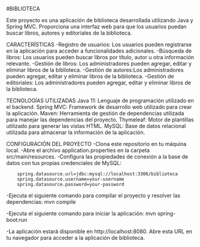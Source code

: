#BIBLIOTECA

Este proyecto es una aplicación de biblioteca desarrollada utilizando Java y Spring MVC. Proporciona una interfaz web para que los usuarios puedan buscar libros, autores y editoriales de la biblioteca.

CARACTERÍSTICAS
  -Registro de usuarios: Los usuarios pueden registrarse en la aplicación para acceder a funcionalidades adicionales.
  -Búsqueda de libros: Los usuarios pueden buscar libros por título, autor u otra información relevante.
  -Gestión de libros: Los administradores pueden agregar, editar y eliminar libros de la biblioteca.
  -Gestión de autores:Los administradores pueden agregar, editar y eliminar libros de la biblioteca.
  -Gestión de editoriales: Los administradores pueden agregar, editar y eliminar libros de la biblioteca.

TECNOLOGÍAS UTILIZADAS
  Java 11: Lenguaje de programación utilizado en el backend.
  Spring MVC: Framework de desarrollo web utilizado para crear la aplicación.
  Maven: Herramienta de gestión de dependencias utilizada para manejar las dependencias del proyecto.
  Thymeleaf: Motor de plantillas utilizado para generar las vistas HTML.
  MySQL: Base de datos relacional utilizada para almacenar la información de la aplicación.

CONFIGURACIÓN DEL PROYECTO
  -Clona este repositorio en tu máquina local.
  -Abre el archivo application.properties en la carpeta src/main/resources.
  -Configura las propiedades de conexión a la base de datos con tus propias credenciales de MySQL:
  
        spring.datasource.url=jdbc:mysql://localhost:3306/biblioteca
        spring.datasource.username=your-username
        spring.datasource.password=your-password

  -Ejecuta el siguiente comando para compilar el proyecto y resolver las dependencias:
        mvn compile

  -Ejecuta el siguiente comando para iniciar la aplicación:
        mvn spring-boot:run
      
  -La aplicación estará disponible en http://localhost:8080. Abre esta URL en tu navegador para acceder a la aplicación de biblioteca.
